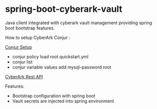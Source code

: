# spring-boot-cyberark-vault

Java client integrated with cyberark vault management providing spring boot bootstrap features.

How to setup CyberArk Conjur :

[Conjur Setup](https://www.conjur.org/get-started/install-conjur.html)


   - conjur policy load root quickstart.yml
   - conjur list
   - conjur variable values add mysql-password  root

[CyberArk Rest API](https://documenter.getpostman.com/view/998920/cyberark-rest-api-v10-public/2QrXnF)


Features:

- Bootstrap configuration with spring boot
- Vault secrets are injected into spring environment


